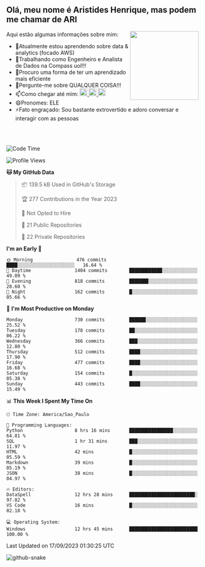 ## Olá, meu nome é Aristides Henrique, mas podem me chamar de ARI

<div >
Aqui estão algumas informações sobre mim:<img align="right" height="180em" src="https://user-images.githubusercontent.com/97318481/177042589-45d62122-82a9-4a32-b3a7-87b322825b2f.png">
</div>

- 🌱Atualmente estou aprendendo sobre data & analytics (focado AWS)
- 👯Trabalhando como Engenheiro e Analista de Dados na Compass uol!!!
- 🤔Procuro uma forma de ter um aprendizado mais eficiente
- 💬Pergunte-me sobre QUALQUER COISA!!!
- 📫Como chegar até mim:
  <a href="https://www.instagram.com/aryhenry/" target="_blank">
  <img src="https://img.shields.io/badge/-Instagram-%23E4405F?style=for-the-badge&logo=instagram&logoColor=black" height="20px">
  </a>
  <a href="https://www.linkedin.com/in/aristides-henrique/" target="_blank">
  <img src="https://img.shields.io/badge/-LinkedIn-%230077B5?style=for-the-badge&logo=linkedin&logoColor=black" height="20px">
  </a> 
  <a href="mailto:arihenriqueuna@gmail.com">
  <img src="https://img.shields.io/badge/-Gmail-%23333?style=for-the-badge&logo=gmail&logoColor=white" height="20px">
  </a>
- 😄Pronomes: ELE
- ⚡Fato engraçado: Sou bastante extrovertido e adoro conversar e interagir com as pessoas
<br/>
<br/>


<!--START_SECTION:waka-->
![Code Time](http://img.shields.io/badge/Code%20Time-1%2C190%20hrs%2056%20mins-blue)

![Profile Views](http://img.shields.io/badge/Profile%20Views-4-blue)

**🐱 My GitHub Data** 

> 📦 139.5 kB Used in GitHub's Storage 
 > 
> 🏆 277 Contributions in the Year 2023
 > 
> 🚫 Not Opted to Hire
 > 
> 📜 21 Public Repositories 
 > 
> 🔑 22 Private Repositories 
 > 
**I'm an Early 🐤** 

```text
🌞 Morning                476 commits         ████░░░░░░░░░░░░░░░░░░░░░   16.64 % 
🌆 Daytime                1404 commits        ████████████░░░░░░░░░░░░░   49.09 % 
🌃 Evening                818 commits         ███████░░░░░░░░░░░░░░░░░░   28.60 % 
🌙 Night                  162 commits         █░░░░░░░░░░░░░░░░░░░░░░░░   05.66 % 
```
📅 **I'm Most Productive on Monday** 

```text
Monday                   730 commits         ██████░░░░░░░░░░░░░░░░░░░   25.52 % 
Tuesday                  178 commits         ██░░░░░░░░░░░░░░░░░░░░░░░   06.22 % 
Wednesday                366 commits         ███░░░░░░░░░░░░░░░░░░░░░░   12.80 % 
Thursday                 512 commits         ████░░░░░░░░░░░░░░░░░░░░░   17.90 % 
Friday                   477 commits         ████░░░░░░░░░░░░░░░░░░░░░   16.68 % 
Saturday                 154 commits         █░░░░░░░░░░░░░░░░░░░░░░░░   05.38 % 
Sunday                   443 commits         ████░░░░░░░░░░░░░░░░░░░░░   15.49 % 
```


📊 **This Week I Spent My Time On** 

```text
🕑︎ Time Zone: America/Sao_Paulo

💬 Programming Languages: 
Python                   8 hrs 16 mins       ████████████████░░░░░░░░░   64.81 % 
SQL                      1 hr 31 mins        ███░░░░░░░░░░░░░░░░░░░░░░   11.97 % 
HTML                     42 mins             █░░░░░░░░░░░░░░░░░░░░░░░░   05.59 % 
Markdown                 39 mins             █░░░░░░░░░░░░░░░░░░░░░░░░   05.19 % 
JSON                     38 mins             █░░░░░░░░░░░░░░░░░░░░░░░░   04.97 % 

🔥 Editors: 
DataSpell                12 hrs 28 mins      ████████████████████████░   97.82 % 
VS Code                  16 mins             █░░░░░░░░░░░░░░░░░░░░░░░░   02.18 % 

💻 Operating System: 
Windows                  12 hrs 45 mins      █████████████████████████   100.00 % 
```


 Last Updated on 17/09/2023 01:30:25 UTC
<!--END_SECTION:waka-->

<img alt="github-snake" src="https://github.com/AriHenrique/AriHenrique/blob/output/github-contribution-grid-snake-dark.svg" />

